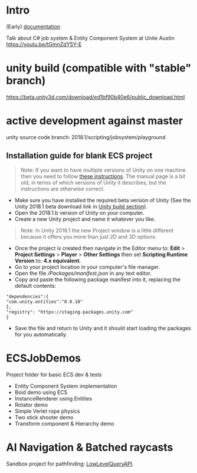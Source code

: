 # Intro

(Early) [documentation](Documentation/index.md)

Talk about C# job system & Entity Component System at Unite Austin
https://youtu.be/tGmnZdY5Y-E

# unity build (compatible with "stable" branch)
https://beta.unity3d.com/download/ed1bf90b40e6/public_download.html

# active development against master
unity source code branch: 2018.1/scripting/jobsystem/playground

## Installation guide for blank ECS project

> Note: If you want to have multiple versions of Unity on one machine then you need to follow [these instructions](https://docs.unity3d.com/462/Documentation/Manual/InstallingMultipleVersionsofUnity.html). The manual page is a bit old, in terms of which versions of Unity it describes, but the instructions are otherwise correct.

* Make sure you have installed the required beta version of Unity (See the Unity 2018.1 beta download link in [Unity build section](#unity-build)).
* Open the 2018.1.b version of Unity on your computer.
* Create a new Unity project and name it whatever you like. 

> Note: In Unity 2018.1 the new Project window is a little different because it offers you more than just 2D and 3D options.

* Once the project is created then navigate in the Editor menu to: __Edit__ > __Project Settings__ > __Player__ > __Other Settings__ then set __Scripting Runtime Version__ to: __4.x equivalent__. 
* Go to your project location in your computer's file manager.
* Open the file _<project-name>/Packages/manifest.json_ in any text editor.
* Copy and paste the following package manifest into it, replacing the default contents:

```{
"dependencies":{
"com.unity.entities":"0.0.10"
},
"registry": "https://staging-packages.unity.com"
}
```

* Save the file and return to Unity and it should start loading the packages for you automatically.

# ECSJobDemos
Project folder for basic ECS dev & tests
* Entity Component System implementation
* Boid demo using ECS
* InstanceRenderer using Entities
* Rotator demo
* Simple Verlet rope physics
* Two stick shooter demo
* Transform component & Hierarchy demo

# AI Navigation & Batched raycasts
Sandbox project for pathfinding: [LowLevelQueryAPI](UnstablePrototypes/LowLevelQueryAPI).
<!--stackedit_data:
 eyJoaXN0b3J5IjpbMjQ5NjkxMjUzLDE4MjYzOTE4MzcsMjQ5Nj
 kxMjUzLDE4MjYzOTE4MzddfQ==
 -->
